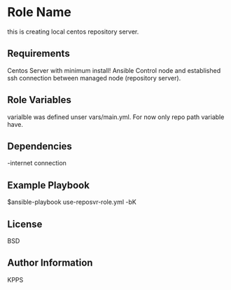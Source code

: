 Role Name
=========
this is creating local centos repository server.

Requirements
------------
Centos Server with minimum install!
Ansible Control node and established ssh connection between managed node (repository server).

Role Variables
--------------
varialble was defined unser vars/main.yml. For now only repo path variable have.

Dependencies
------------
-internet connection

Example Playbook
----------------
$ansible-playbook use-reposvr-role.yml -bK


License
-------
BSD

Author Information
------------------
KPPS
